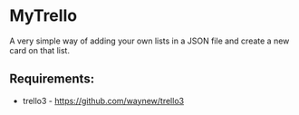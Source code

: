 # MyTrello
A very simple way of adding your own lists in a JSON file and create a new card on that list.

## Requirements:
* trello3 - https://github.com/waynew/trello3
